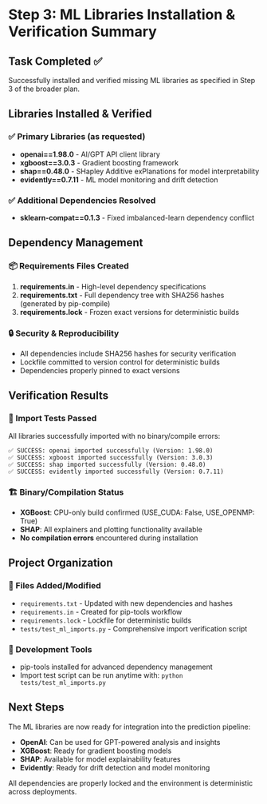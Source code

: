 # Step 3: ML Libraries Installation & Verification Summary

## Task Completed ✅

Successfully installed and verified missing ML libraries as specified in Step 3 of the broader plan.

## Libraries Installed & Verified

### ✅ Primary Libraries (as requested)
- **openai==1.98.0** - AI/GPT API client library
- **xgboost==3.0.3** - Gradient boosting framework  
- **shap==0.48.0** - SHapley Additive exPlanations for model interpretability
- **evidently==0.7.11** - ML model monitoring and drift detection

### ✅ Additional Dependencies Resolved
- **sklearn-compat==0.1.3** - Fixed imbalanced-learn dependency conflict

## Dependency Management

### 📦 Requirements Files Created
1. **requirements.in** - High-level dependency specifications
2. **requirements.txt** - Full dependency tree with SHA256 hashes (generated by pip-compile)
3. **requirements.lock** - Frozen exact versions for deterministic builds

### 🔒 Security & Reproducibility
- All dependencies include SHA256 hashes for security verification
- Lockfile committed to version control for deterministic builds
- Dependencies properly pinned to exact versions

## Verification Results

### 🧪 Import Tests Passed
All libraries successfully imported with no binary/compile errors:

```
✅ SUCCESS: openai imported successfully (Version: 1.98.0)
✅ SUCCESS: xgboost imported successfully (Version: 3.0.3)  
✅ SUCCESS: shap imported successfully (Version: 0.48.0)
✅ SUCCESS: evidently imported successfully (Version: 0.7.11)
```

### 🏗️ Binary/Compilation Status
- **XGBoost**: CPU-only build confirmed (USE_CUDA: False, USE_OPENMP: True)
- **SHAP**: All explainers and plotting functionality available
- **No compilation errors** encountered during installation

## Project Organization

### 📁 Files Added/Modified
- `requirements.txt` - Updated with new dependencies and hashes  
- `requirements.in` - Created for pip-tools workflow
- `requirements.lock` - Lockfile for deterministic builds
- `tests/test_ml_imports.py` - Comprehensive import verification script

### 🔧 Development Tools
- pip-tools installed for advanced dependency management
- Import test script can be run anytime with: `python tests/test_ml_imports.py`

## Next Steps

The ML libraries are now ready for integration into the prediction pipeline:
- **OpenAI**: Can be used for GPT-powered analysis and insights
- **XGBoost**: Ready for gradient boosting models  
- **SHAP**: Available for model explainability features
- **Evidently**: Ready for drift detection and model monitoring

All dependencies are properly locked and the environment is deterministic across deployments.
